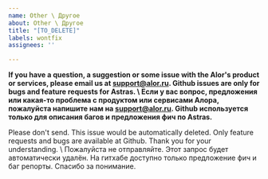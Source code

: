 ```yaml
---
name: Other \ Другое
about: Other \ Другое
title: "[TO_DELETE]"
labels: wontfix
assignees: ''

---
```


**If you have a question, a suggestion or some issue with the Alor's product or services, please email us at support@alor.ru. Github issues are only for bugs and feature requests for Astras. \ Если у вас вопрос, предложения или какая-то проблема с продуктом или сервисами Алора, пожалуйста напишите нам на support@alor.ru. Github используется только для описания багов и предложения фич по Astras.**

Please don't send. This issue would be automatically deleted. Only feature requests and bugs are available at Github. Thank you for your understanding. \ Пожалуйста не отправляйте. Этот запрос будет автоматически удалён. На гитхабе доступно только предложение фич и баг репорты. Спасибо за понимание.
